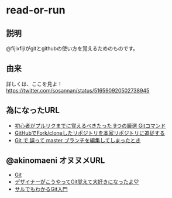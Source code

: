 # read-or-run
## 説明
@fijixfijiがgitとgithubの使い方を覚えるためのものです。
## 由来
詳しくは、ここを見よ！<https://twitter.com/sosannan/status/516590920502738945>
## 為になったURL
- [初心者がプルリクまでに覚えるべきたった 9つの厳選 Gitコマンド](http://akiyoko.hatenablog.jp/entry/2014/12/02/000939)
- [GitHubでFork/cloneしたリポジトリを本家リポジトリに追従する](http://qiita.com/xtetsuji/items/555a1ef19ed21ee42873)
- [Git で 誤って master ブランチを編集してしまったとき](http://qiita.com/Salinger/items/839a6f467e27235cabc3)

## @akinomaeni オヌヌメURL
- [Git](http://git-scm.com/book/ja/v1)
- [デザイナーがこうやってGit覚えて大好きになったよ♡](http://qiita.com/yunico-jp/items/87bdd13971e82833f6bb)
- [サルでもわかるGit入門](http://www.backlog.jp/git-guide/)

